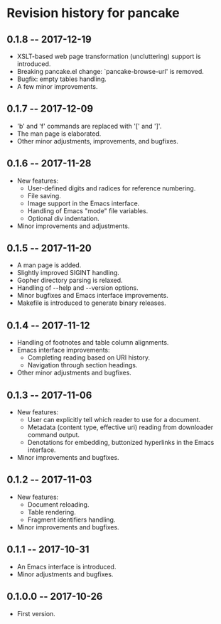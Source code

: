 # Revision history for pancake

## 0.1.8 -- 2017-12-19

* XSLT-based web page transformation (uncluttering) support is
  introduced.
* Breaking pancake.el change: `pancake-browse-url' is removed.
* Bugfix: empty tables handling.
* A few minor improvements.


## 0.1.7 -- 2017-12-09

* 'b' and 'f' commands are replaced with '[' and ']'.
* The man page is elaborated.
* Other minor adjustments, improvements, and bugfixes.


## 0.1.6 -- 2017-11-28

* New features:
  * User-defined digits and radices for reference numbering.
  * File saving.
  * Image support in the Emacs interface.
  * Handling of Emacs "mode" file variables.
  * Optional div indentation.
* Minor improvements and adjustments.


## 0.1.5 -- 2017-11-20

* A man page is added.
* Slightly improved SIGINT handling.
* Gopher directory parsing is relaxed.
* Handling of --help and --version options.
* Minor bugfixes and Emacs interface improvements.
* Makefile is introduced to generate binary releases.


## 0.1.4 -- 2017-11-12

* Handling of footnotes and table column alignments.
* Emacs interface improvements:
  * Completing reading based on URI history.
  * Navigation through section headings.
* Other minor adjustments and bugfixes.


## 0.1.3 -- 2017-11-06

* New features:
  * User can explicitly tell which reader to use for a document.
  * Metadata (content type, effective uri) reading from downloader
    command output.
  * Denotations for embedding, buttonized hyperlinks in the Emacs
    interface.
* Minor improvements and bugfixes.


## 0.1.2 -- 2017-11-03

* New features:
  * Document reloading.
  * Table rendering.
  * Fragment identifiers handling.
* Minor improvements and bugfixes.


## 0.1.1 -- 2017-10-31

* An Emacs interface is introduced.
* Minor adjustments and bugfixes.


## 0.1.0.0 -- 2017-10-26

* First version.
